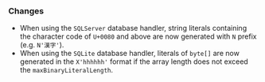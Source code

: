 ### **Changes** ###
* When using the `SQLServer` database handler, string literals containing the character code of `U+0080` and above are now generated with `N` prefix (e.g. `N'漢字'`).
* When using the `SQLite` database handler, literals of `byte[]` are now generated in the `X'hhhhhh'` format if the array length does not exceed the `maxBinaryLiteralLength`.
